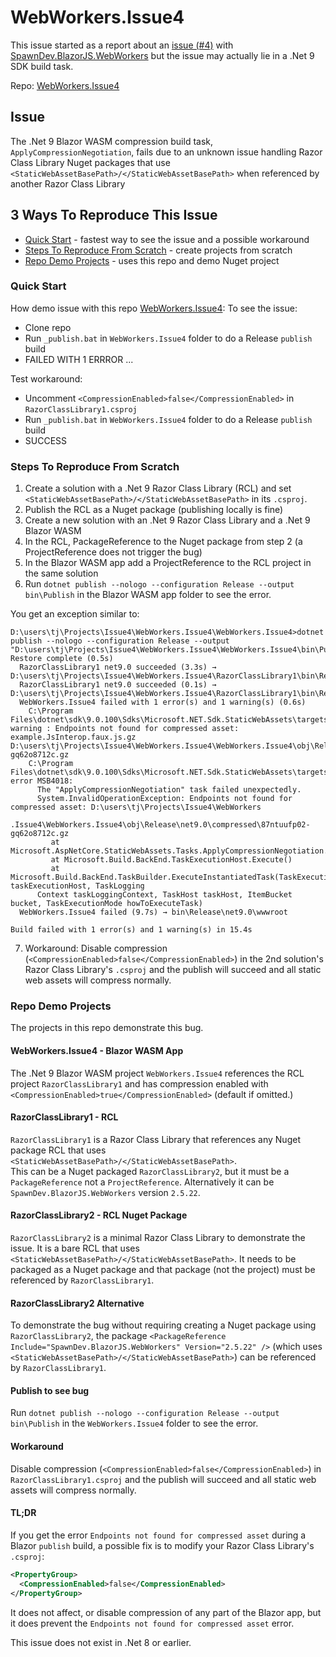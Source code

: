 # WebWorkers.Issue4

This issue started as a report about an [issue (#4)](https://github.com/LostBeard/SpawnDev.BlazorJS.WebWorkers/issues/4) with [SpawnDev.BlazorJS.WebWorkers](https://github.com/LostBeard/SpawnDev.BlazorJS.WebWorkers) but the issue may actually lie in a .Net 9 SDK build task.

Repo: [WebWorkers.Issue4](https://github.com/LostBeard/WebWorkers.Issue4)

## Issue 
The .Net 9 Blazor WASM compression build task, `ApplyCompressionNegotiation`, fails due to an unknown issue handling Razor Class Library Nuget packages that use `<StaticWebAssetBasePath>/</StaticWebAssetBasePath>` when referenced by another Razor Class Library

## 3 Ways To Reproduce This Issue
- [Quick Start](#quick-start) - fastest way to see the issue and a possible workaround
- [Steps To Reproduce From Scratch](#steps-to-reproduce-from-scratch) - create projects from scratch
- [Repo Demo Projects](#repo-demo-projects) - uses this repo and demo Nuget project

### Quick Start
How demo issue with this repo [WebWorkers.Issue4](https://github.com/LostBeard/WebWorkers.Issue4):
To see the issue:  
- Clone repo
- Run `_publish.bat` in `WebWorkers.Issue4` folder to do a Release `publish` build
- FAILED WITH 1 ERRROR ...

Test workaround:
- Uncomment `<CompressionEnabled>false</CompressionEnabled>` in `RazorClassLibrary1.csproj`
- Run `_publish.bat` in `WebWorkers.Issue4` folder to do a Release `publish` build
- SUCCESS

### Steps To Reproduce From Scratch
1. Create a solution with a .Net 9 Razor Class Library (RCL) and set `<StaticWebAssetBasePath>/</StaticWebAssetBasePath>` in its `.csproj`.
2. Publish the RCL as a Nuget package (publishing locally is fine)
3. Create a new solution with an .Net 9 Razor Class Library and a .Net 9 Blazor WASM
4. In the RCL, PackageReference to the Nuget package from step 2 (a ProjectReference does not trigger the bug)
5. In the Blazor WASM app add a ProjectReference to the RCL project in the same solution
6. Run `dotnet publish --nologo --configuration Release --output bin\Publish` in the Blazor WASM app folder to see the error. 

You get an exception similar to:  
```
D:\users\tj\Projects\Issue4\WebWorkers.Issue4\WebWorkers.Issue4>dotnet publish --nologo --configuration Release --output "D:\users\tj\Projects\Issue4\WebWorkers.Issue4\WebWorkers.Issue4\bin\Publish\"
Restore complete (0.5s)
  RazorClassLibrary1 net9.0 succeeded (3.3s) → D:\users\tj\Projects\Issue4\WebWorkers.Issue4\RazorClassLibrary1\bin\Release\net9.0\RazorClassLibrary1.dll
  RazorClassLibrary1 net9.0 succeeded (0.1s) → D:\users\tj\Projects\Issue4\WebWorkers.Issue4\RazorClassLibrary1\bin\Release\net9.0\RazorClassLibrary1.dll
  WebWorkers.Issue4 failed with 1 error(s) and 1 warning(s) (0.6s)
    C:\Program Files\dotnet\sdk\9.0.100\Sdks\Microsoft.NET.Sdk.StaticWebAssets\targets\Microsoft.NET.Sdk.StaticWebAssets.Compression.targets(323,5): warning : Endpoints not found for compressed asset: example.JsInterop.faux.js.gz D:\users\tj\Projects\Issue4\WebWorkers.Issue4\WebWorkers.Issue4\obj\Release\net9.0\compressed\87ntuufp02-gq62o8712c.gz
    C:\Program Files\dotnet\sdk\9.0.100\Sdks\Microsoft.NET.Sdk.StaticWebAssets\targets\Microsoft.NET.Sdk.StaticWebAssets.Compression.targets(323,5): error MSB4018:
      The "ApplyCompressionNegotiation" task failed unexpectedly.
      System.InvalidOperationException: Endpoints not found for compressed asset: D:\users\tj\Projects\Issue4\WebWorkers
      .Issue4\WebWorkers.Issue4\obj\Release\net9.0\compressed\87ntuufp02-gq62o8712c.gz
         at Microsoft.AspNetCore.StaticWebAssets.Tasks.ApplyCompressionNegotiation.Execute()
         at Microsoft.Build.BackEnd.TaskExecutionHost.Execute()
         at Microsoft.Build.BackEnd.TaskBuilder.ExecuteInstantiatedTask(TaskExecutionHost taskExecutionHost, TaskLogging
      Context taskLoggingContext, TaskHost taskHost, ItemBucket bucket, TaskExecutionMode howToExecuteTask)
  WebWorkers.Issue4 failed (9.7s) → bin\Release\net9.0\wwwroot

Build failed with 1 error(s) and 1 warning(s) in 15.4s
```

7. Workaround: Disable compression (`<CompressionEnabled>false</CompressionEnabled>`) in the 2nd solution's Razor Class Library's `.csproj` and the publish will succeed and all static web assets will compress normally.

### Repo Demo Projects
The projects in this repo demonstrate this bug. 

#### WebWorkers.Issue4 - Blazor WASM App
The .Net 9 Blazor WASM project `WebWorkers.Issue4` references the RCL project `RazorClassLibrary1` and has compression enabled with `<CompressionEnabled>true</CompressionEnabled>` (default if omitted.)

#### RazorClassLibrary1 - RCL
`RazorClassLibrary1` is a Razor Class Library that references any Nuget package RCL that uses `<StaticWebAssetBasePath>/</StaticWebAssetBasePath>`.  
This can be a Nuget packaged `RazorClassLibrary2`, but it must be a `PackageReference` not a `ProjectReference`. Alternatively it can be `SpawnDev.BlazorJS.WebWorkers` version `2.5.22`.

#### RazorClassLibrary2 - RCL Nuget Package
`RazorClassLibrary2` is a minimal Razor Class Library to demonstrate the issue. It is a bare RCL that uses `<StaticWebAssetBasePath>/</StaticWebAssetBasePath>`. It needs to be packaged as a Nuget package and that package (not the project) must be referenced by `RazorClassLibrary1`. 

#### RazorClassLibrary2 Alternative
To demonstrate the bug without requiring creating a Nuget package using `RazorClassLibrary2`, the package `<PackageReference Include="SpawnDev.BlazorJS.WebWorkers" Version="2.5.22" />` (which uses `<StaticWebAssetBasePath>/</StaticWebAssetBasePath>`) can be referenced by `RazorClassLibrary1`.

#### Publish to see bug
Run `dotnet publish --nologo --configuration Release --output bin\Publish` in the `WebWorkers.Issue4` folder to see the error. 

#### Workaround
Disable compression (`<CompressionEnabled>false</CompressionEnabled>`) in `RazorClassLibrary1.csproj` and the publish will succeed and all static web assets will compress normally.

#### TL;DR
If you get the error `Endpoints not found for compressed asset` during a Blazor `publish` build, a possible fix is to modify your Razor Class Library's `.csproj`:  
```xml
<PropertyGroup>
  <CompressionEnabled>false</CompressionEnabled>
</PropertyGroup>
```
It does not affect, or disable compression of any part of the Blazor app, but it does prevent the `Endpoints not found for compressed asset` error.

This issue does not exist in .Net 8 or earlier.
